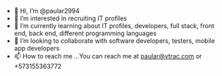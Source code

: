 - 👋 Hi, I’m @paular2994
- 👀 I’m interested in recruiting IT profiles
- 🌱 I’m currently learning about IT profiles, developers, full stack, front end, back end, different programming languages
- 💞️ I’m looking to collaborate with software developers, testers, mobile app developers
- 📫 How to reach me ...You can reach me at paular@vtrac.com  or +573155363772

<!---
paular2994/paular2994 is a ✨ special ✨ repository because its `README.md` (this file) appears on your GitHub profile.
You can click the Preview link to take a look at your changes.
--->
